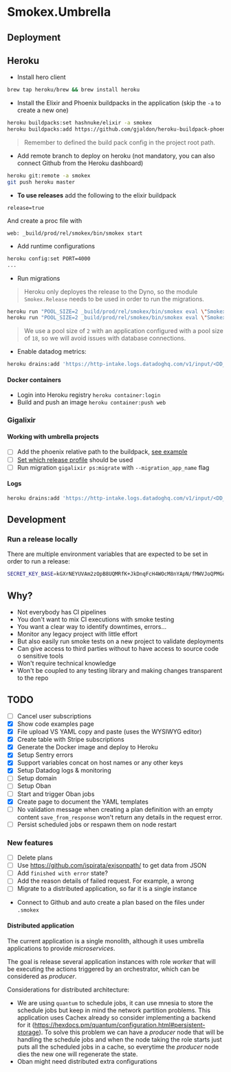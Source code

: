 # Smokex.Umbrella

## Deployment

## Heroku

* Install hero client

```bash
brew tap heroku/brew && brew install heroku
```

* Install the Elixir and Phoenix buildpacks in the application (skip the `-a` to create a new
    one)

```bash
heroku buildpacks:set hashnuke/elixir -a smokex
heroku buildpacks:add https://github.com/gjaldon/heroku-buildpack-phoenix-static.git
```

> Remember to defined the build pack config in the project root path.

* Add remote branch to deploy on heroku (not mandatory, you can also connect
    Github from the Heroku dashboard)

```bash
heroku git:remote -a smokex
git push heroku master
```

* **To use releases** add the following to the elixir buildpack

```buildpack
release=true
```

And create a proc file with

```procfile
web: _build/prod/rel/smokex/bin/smokex start
```

* Add runtime configurations

```bash
heroku config:set PORT=4000
...
```

* Run migrations

> Heroku only deployes the release to the Dyno, so the module `Smokex.Release`
> needs to be used in order to run the migrations.


```bash
heroku run "POOL_SIZE=2 _build/prod/rel/smokex/bin/smokex eval \"Smokex.Release.create_database()\""
heroku run "POOL_SIZE=2 _build/prod/rel/smokex/bin/smokex eval \"Smokex.Release.migrate()\""
```

> We use a pool size of `2` with an application configured with a pool size of
> `18`, so we will avoid issues with database connections.

* Enable datadog metrics:

```bash
heroku drains:add 'https://http-intake.logs.datadoghq.com/v1/input/<DD_API_KEY>?ddsource=heroku&service=smokex&host=<HOST>' -a smokex
```

#### Docker containers

* Login into Heroku registry `heroku container:login`
* Build and push an image `heroku container:push web`

### Gigalixir

#### Working with umbrella projects

* [ ] Add the phoenix relative path to the buildpack, [see
    example](https://github.com/gjaldon/heroku-buildpack-phoenix-static#configuration)
* [ ] [Set which release
    profile](https://gigalixir.readthedocs.io/en/latest/config.html#gigalixir-release-options) should be used
* [ ] Run migration `gigalixir ps:migrate` with `--migration_app_name` flag

#### Logs

```bash
heroku drains:add 'https://http-intake.logs.datadoghq.com/v1/input/<DD_APY_KEY>?ddsource=heroku&service=smokex&host=gigalixir' -a smokex

```

## Development

### Run a release locally

There are multiple environment variables that are expected to be set in order to
run a release:

```bash
SECRET_KEY_BASE=kGXrNEYUVAm2zOpB8UQMRfK+JkDnqFcH4WOcM8nYApN/fMWVJoQPMGqrUTwv15w5 DATABASE_HOSTNAME=postgres-free-tier-1.gigalixir.com DATABASE_USERNAME=test DATABASE_PASSWORD=test DATABASE_NAME=test PORT=4000 POOL_SIZE=1 DATABASE_URL="" STRIPE_API_KEY="" STRIPE_SIGNING_SECRET="" _build/prod/rel/smokex/bin/smokex start_iex
```

## Why?

* Not everybody has CI pipelines
* You don't want to mix CI executions with smoke testing
* You want a clear way to identify downtimes, errors...
* Monitor any legacy project with little effort
* But also easily run smoke tests on a new project to validate deployments
* Can give access to third parties without to have access to source code o
    sensitive tools
* Won't require technical knowledge
* Won't be coupled to any testing library and making changes transparent to the
    repo

## TODO

* [ ] Cancel user subscriptions
* [x] Show code examples page
* [x] File upload VS YAML copy and paste (uses the WYSIWYG editor)
* [x] Create table with Stripe subscriptions
* [x] Generate the Docker image and deploy to Heroku
* [x] Setup Sentry errors
* [x] Support variables concat on host names or any other keys
* [x] Setup Datadog logs & monitoring
* [ ] Setup domain
* [ ] Setup Oban
* [ ] Start and trigger Oban jobs
* [x] Create page to document the YAML templates
* [ ] No validation message when creating a plan definition with an empty
    content `save_from_response` won't return any details in the request error.
* [ ] Persist scheduled jobs or respawn them on node restart

### New features

* [ ] Delete plans
* [ ] Use https://github.com/ispirata/exjsonpath/ to get data from JSON
* [ ] Add `finished with error` state?
* [ ] Add the reason details of failed request. For example, a wrong
* [ ] Migrate to a distributed application, so far it is a single instance
* Connect to Github and auto create a plan based on the files under `.smokex`

#### Distributed application

The current application is a single monolith, although it uses umbrella
applications to provide _microservices_.

The goal is release several application instances with role _worker_ that will
be executing the actions triggered by an orchestrator, which can be considered
as _producer_.

Considerations for distributed architecture:

* We are using `quantum` to schedule jobs, it can use mnesia to store the
    schedule jobs but keep in mind the network partition problems. This
    application uses Cachex already so consider implementing a backend for it
    (https://hexdocs.pm/quantum/configuration.html#persistent-storage). To solve
    this problem we can have a _producer_ node that will be handling the
    schedule jobs and when the node taking the role starts just puts all the
    scheduled jobs in a cache, so everytime the _producer_ node dies the new one
    will regenerate the state.
* Oban might need distributed extra configurations
